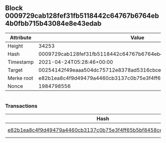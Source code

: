 ## Block 0009729cab128fef31fb5118442c64767b6764eb4b0fbb715b43084e8e43edab

Attribute | Value
--- | ---
Height | 34253
Hash | 0009729cab128fef31fb5118442c64767b6764eb4b0fbb715b43084e8e43edab
Timestamp | 2021-04-24T05:28:46+00:00
Target | 00254142f49eaaa504dc75712e8378ad5316cbcead634704b3734b6271167cc4
Merke root | e82b1ea8c4f9d49479a4460cb3137c0b75e3f4ff65b5bf8458ce57bdcde8f20d
Nonce | 1984798556

```

```

### Transactions

Hash | Amount
--- | ---
[e82b1ea8c4f9d49479a4460cb3137c0b75e3f4ff65b5bf8458ce57bdcde8f20d](e82b1ea8c4f9d49479a4460cb3137c0b75e3f4ff65b5bf8458ce57bdcde8f20d.md) | 10.00000000 SKEPTI 
